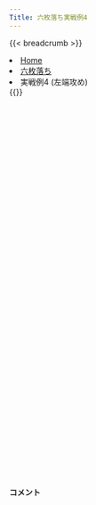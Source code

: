 ```yaml
---
Title: 六枚落ち実戦例4
---
```

{{< breadcrumb >}}
  <li class="breadcrumb-item"><a href="/shogi-beginners/">Home</a></li>
  <li class="breadcrumb-item"><a href="/shogi-beginners/6mai/">六枚落ち</a></li>
  <li class="breadcrumb-item active" aria-current="page">実戦例4 (左端攻め)</li>
{{</ breadcrumb >}}
<div class="row pt-3">
  <div class="col-lg-1"></div>
  <div class="col-sm" tabindex="-1">
    <script id="example-kif" type="kif">
手合割：六枚落ち
下手：下手
上手：上手
手数----指手---------消費時間--
*<ruby>左端<rt>ひだりはし</rt></ruby><ruby>攻<rt>せ</rt></ruby>めの<ruby>勝<rt>か</rt></ruby>ち<ruby>方<rt>かた</rt></ruby>をおぼえましょう。
*<div class="text-center"><img class="img-fluid pt-3 w-50" src="/shogi-beginners/img/cat17.png"></div>
   1 ４二玉(51)
*これまでは☖<ruby>３二金<rt>さんにーきん</rt></ruby>が<ruby>壁<rt>かべ</rt></ruby>になり<ruby>上手<rt>うわて</rt></ruby>はすこし<ruby>損<rt>そん</rt></ruby>をしていました。<ruby>上手<rt>うわて</rt></ruby>が<ruby>完璧<rt>かんぺき</rt></ruby>な<ruby>受<rt>う</rt></ruby>けをしてきた<ruby>場合<rt>ばあい</rt></ruby>はどうなるでしょうか。
   2 ７六歩(77)
   3 ７二金(61)
   4 ６六角(88)
   5 ８二銀(71)
   6 ９六歩(97)
   7 ７四歩(73)
   8 ９五歩(96)
   9 ６四歩(63)
  10 ５六歩(57)
*<ruby>角<rt>かく</rt></ruby>の<ruby>利<rt>き</rt></ruby>きを９<ruby>筋<rt>すじ</rt></ruby>に<ruby>残<rt>のこ</rt></ruby>す<ruby>大事<rt>だいじ</rt></ruby>な<ruby>一手<rt>いって</rt></ruby>です。
  11 ７三金(72)
  12 ９四歩(95)
  13 同　歩(93)
  14 同　香(99)
  15 ８四金(73)
  16 ９八飛(28)
  17 ９五歩打
  18 ８四角(66)
  19 同　歩(83)
  20 ９五飛(98)
*ここまでは<ruby>下手<rt>したて</rt></ruby>も<ruby>変化<rt>へんか</rt></ruby>する<ruby>必要<rt>ひよう</rt></ruby>はありません。
  21 ３四歩(33)
  22 ９三香成(94)
*<ruby>９三<rt>きゅうさん</rt></ruby>に<ruby>成<rt>な</rt></ruby>るのがよさそうです。
  23 ７一銀(82)
*<ruby>宿題<rt>しゅくだい</rt></ruby>: ☖<ruby>同銀<rt>どうぎん</rt></ruby>の<ruby>変化<rt>へんか</rt></ruby>も<ruby>考<rt>かんが</rt></ruby>えてみてください。
  24 ８三成香(93)
  25 ６二銀(71)
*<ruby>上手<rt>うわて</rt></ruby>は<ruby>横<rt>よこ</rt></ruby>からの<ruby>攻<rt>せ</rt></ruby>めにすこし<ruby>強<rt>つよ</rt></ruby>くなっています。
  26 ９二飛成(95)
  27 ５二金(41)
*<ruby>問題<rt>もんだい</rt></ruby>: <ruby>次<rt>つぎ</rt></ruby>の<ruby>手<rt>て</rt></ruby>を<ruby>考<rt>かんが</rt></ruby>えてみましょう。
*<div><img class="img-fluid" src="/shogi-beginners/img/cat2.png"></div>
  28 ７五歩(76)
*やはりと<ruby>金<rt>きん</rt></ruby><ruby>攻<rt>せ</rt></ruby>めが<ruby>確実<rt>かくじつ</rt></ruby>です。
  29 ５四角打
  30 ７四歩(75)
  31 ２七角成(54)
*<ruby>馬<rt>うま</rt></ruby>を<ruby>作<rt>つく</rt></ruby>られたくらいではそれほど<ruby>怖<rt>こわ</rt></ruby>くありません。<ruby>駒<rt>こま</rt></ruby>を<ruby>渡<rt>わた</rt></ruby>さなければ<ruby>大丈夫<rt>だいじょうぶ</rt></ruby>です。
  32 ７三歩成(74)
  33 ５一銀(62)
  34 ７二成香(83)
  35 ３三玉(42)
  36 ６二と(73)
  37 同　銀(51)
  38 同　成香(72)
  39 ４二金(52)
  40 ５二成香(62)
  41 ３二金(42)
  42 ４一成香(52)
*ここまで<ruby>進<rt>すす</rt></ruby>めばあとすこしです。
  43 ５四馬(27)
  44 ３一成香(41)
  45 同　金(32)
  46 ４二銀打
*<ruby>決<rt>き</rt></ruby>め<ruby>手<rt>て</rt></ruby>です。<ruby>下手<rt>したて</rt></ruby>は<ruby>攻<rt>せ</rt></ruby>め<ruby>間違<rt>まちが</rt></ruby>わなければ<ruby>勝<rt>か</rt></ruby>てるので、もっとゆっくり<ruby>攻<rt>せ</rt></ruby>めてもいいです。
  47 同　金(31)
*<ruby>問題<rt>もんだい</rt></ruby>: <ruby>次<rt>つぎ</rt></ruby>の<ruby>手<rt>て</rt></ruby>を<ruby>考<rt>かんが</rt></ruby>えてみましょう。<ruby>難問<rt>なんもん</rt></ruby>。
*<div><img class="img-fluid" src="/shogi-beginners/img/cat2.png"></div>
  48 ２二銀打
*<ruby>詰将棋<rt>つめしょうぎ</rt></ruby>でも<ruby>出<rt>で</rt></ruby>てくる<ruby>手筋<rt>てすじ</rt></ruby>です。<ruby>詰将棋<rt>つめしょうぎ</rt></ruby>の<ruby>練習<rt>れんしゅう</rt></ruby>をすると、このような<ruby>手<rt>て</rt></ruby>が<ruby>見<rt>み</rt></ruby>えるようになってきます。
  49 ４四玉(33)
*<ruby>同玉<rt>どうぎょく</rt></ruby>は<ruby>即<rt>そく</rt></ruby><ruby>詰<rt>つ</rt></ruby>みなので<ruby>逃<rt>に</rt></ruby>げる<ruby>一手<rt>いって</rt></ruby>です。
  50 ４二龍(92)
  51 ５七香打
  52 ６八玉(59)
  53 ６五馬(54)
*<ruby>問題<rt>もんだい</rt></ruby>: <ruby>次<rt>つぎ</rt></ruby>の<ruby>手<rt>て</rt></ruby>を<ruby>考<rt>かんが</rt></ruby>えてみましょう。<ruby>難問<rt>なんもん</rt></ruby>。
*<div><img class="img-fluid" src="/shogi-beginners/img/cat2.png"></div>
  54 ５五金打
*ほかにも<ruby>正解<rt>せいかい</rt></ruby>はありますが、☗<ruby>５五金打<rt>ごーごーきんうち</rt></ruby>が<ruby>一番<rt>いちばん</rt></ruby>わかりやすいです。
  55 同　馬(65)
  56 同　歩(56)
  57 ５六金打
  58 ３三角打
  59 ４五玉(44)
  60 ３六金打
  61 投了
*<a href="/shogi-beginners/6mai/example5/">
*<ruby>次<rt>つぎ</rt></ruby>の<ruby>棋譜<rt>きふ</rt></ruby>を<ruby>見<rt>み</rt></ruby>よう！
*<div class="text-center"><img class="img-fluid pt-3 w-50" src="/shogi-beginners/img/cat1.png"></div></a>
まで60手で下手の勝ち
    </script>
    <svg id="example" xmlns="http://www.w3.org/2000/svg" viewBox="0,0,400,540"></svg>
  </div>
  <div class="col-sm">
    <h4 class="pt-3">コメント</h4>
    <div id="comment"></div>
  </div>
  <div class="col-lg-1"></div>
</div>

